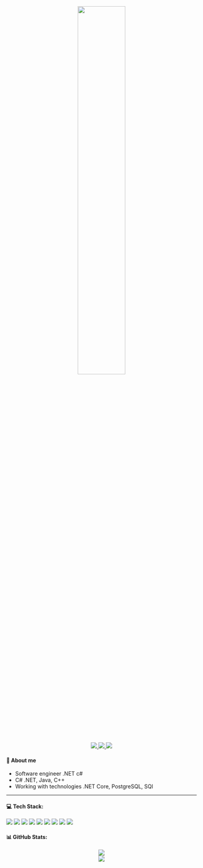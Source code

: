 <div id='header' align='center'>
    <img src='https://media.giphy.com/media/v1.Y2lkPTc5MGI3NjExNGN0MGlhczNrc3RzdGVvN2gxbWN5ODg2OXpyZGVjYjJtNHp6cGV4ZyZlcD12MV9pbnRlcm5hbF9naWZfYnlfaWQmY3Q9Zw/14v8A3AX3A8lu8/giphy.gif' height='50%'>
    <br>
    <a href='https://t.me/RustamShh' target='_blank'>
        <img src='https://img.shields.io/badge/Telegram-28A7E8?logo=telegram&logoColor=white&style=for-the-badge'>
    </a>
    <a href='https://vk.com/rusharafutdinow' target='_blank'>
        <img src='https://img.shields.io/badge/vk-0077FF?logo=vk&logoColor=white&style=for-the-badge'>
    </a>
    <a href='www.linkedin.com/in/sharafudtinoofrustam' target='_blank'>
        <img src='https://img.shields.io/badge/LinkedIn-%230077B5.svg?logo=linkedin&logoColor=white&style=for-the-badge'>
    </a>
</div>

<div id='about'>
    <h4> 📝 About me </h4>
    <ul>
        <li> Software engineer .NET c# </li>
        <li> C# .NET, Java, C++</li>
        <li> Working with technologies .NET Core, PostgreSQL, SQl</li>
    </ul>
    <hr>
</div>

<div id='technologies'>
    <h4> 💻 Tech Stack: </h4>
    <img src='https://img.shields.io/badge/c%23-%23239120.svg?style=for-the-badge&logo=c-sharp&logoColor=white'>
    <img src='https://img.shields.io/badge/c++-%2300599C.svg?style=for-the-badge&logo=c%2B%2B&logoColor=white'>
    <img src='https://img.shields.io/badge/java-%23ED8B00.svg?style=for-the-badge&logo=java&logoColor=white'>
    <img src='https://img.shields.io/badge/php-%23777BB4.svg?style=for-the-badge&logo=php&logoColor=white'>
    <img src='https://img.shields.io/badge/javascript-%23323330.svg?style=for-the-badge&logo=javascript&logoColor=%23F7DF1E'>
    <img src='https://img.shields.io/badge/sqlite-%2307405e.svg?style=for-the-badge&logo=sqlite&logoColor=white'>
    <img src='https://img.shields.io/badge/Microsoft%20SQL%20Sever-CC2927?style=for-the-badge&logo=microsoft%20sql%20server&logoColor=white'>
    <img src='https://img.shields.io/badge/Oracle-F80000?style=for-the-badge&logo=oracle&logoColor=white'>
    <img src='https://img.shields.io/badge/mysql-%2300f.svg?style=for-the-badge&logo=mysql&logoColor=white'>
</div>

<div id="githubStats">
    <h4> 📊 GitHub Stats: </h4>
    <div align='center'>
        <img src='https://github-readme-stats.vercel.app/api?username=RustaMSHar&theme=tokyonight&hide_border=true&include_all_commits=false&count_private=false'> </br>
         <!-- <img src='https://github-readme-streak-stats.herokuapp.com/?user=RustaMSHar&theme=tokyonight&hide_border=true'><br/> -->
        <!-- <img src='https://github-readme-streak-stats.herokuapp.com/?user=RustaMSHar&theme=tokyonight&hide_border=true'> -->
        <img src='https://github-readme-stats.vercel.app/api/top-langs/?username=RustaMSHar&theme=tokyonight&hide_border=true&include_all_commits=false&count_private=false&layout=compact'>
    </div>
</div> 
 


<!-- Proudly created with GPRM ( https://gprm.itsvg.in ) -->
